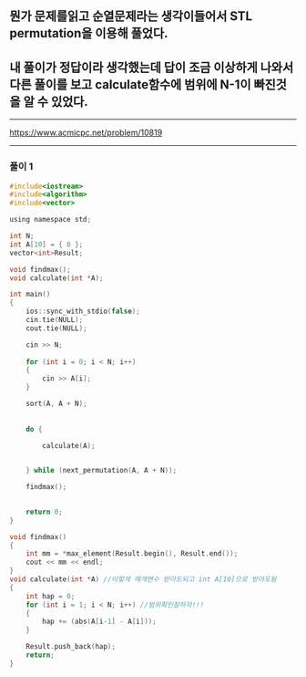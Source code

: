 ## 뭔가 문제를읽고 순열문제라는 생각이들어서 STL permutation을 이용해 풀었다.

## 내 풀이가 정답이라 생각했는데 답이 조금 이상하게 나와서 다른 풀이를 보고 calculate함수에 범위에 N-1이 빠진것을 알 수 있었다.

----------------------------------------------------------------------------------------------------------------------------------

https://www.acmicpc.net/problem/10819

----------------------------------------------------------------------------------------------------------------------------------

### 풀이 1
```c
#include<iostream>
#include<algorithm>
#include<vector>

using namespace std;

int N;
int A[10] = { 0 };
vector<int>Result;

void findmax();
void calculate(int *A);

int main()
{
	ios::sync_with_stdio(false);
	cin.tie(NULL);
	cout.tie(NULL);

	cin >> N;
	
	for (int i = 0; i < N; i++)
	{
		cin >> A[i];
	}

	sort(A, A + N);
	
	
	do {

		calculate(A);
		

	} while (next_permutation(A, A + N));

	findmax();

	
	return 0;
}

void findmax()
{
	int mm = *max_element(Result.begin(), Result.end());
	cout << mm << endl;
}
void calculate(int *A) //이렇게 매개변수 받아도되고 int A[10]으로 받아도됨
{
	int hap = 0;
	for (int i = 1; i < N; i++) //범위확인잘하자!!!
	{
		hap += (abs(A[i-1] - A[i]));
	}

	Result.push_back(hap);
	return;
}
```
